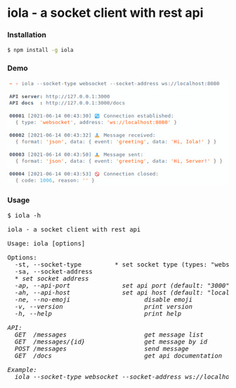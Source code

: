 # iola - a socket client with rest api

### Installation
```bash
$ npm install -g iola
```

### Demo
![demo](./demo/demo.png)

### Usage

<pre>
$ iola -h

iola - a socket client with rest api

Usage: iola [options]

Options:
  -st, --socket-type <type>        * set socket type (types: "websocket")
  -sa, --socket-address <address>  * set socket address
  -ap, --api-port <port>             set api port (default: "3000")
  -ah, --api-host <host>             set api host (default: "localhost")
  -ne, --no-emoji                    disable emoji
  -v, --version                      print version
  -h, --help                         print help

API:
  GET  /messages                     get message list
  GET  /messages/{id}                get message by id
  POST /messages                     send message 
  GET  /docs                         get api documentation

Example:
  iola --socket-type websocket --socket-address ws://localhost:8080

</pre>
